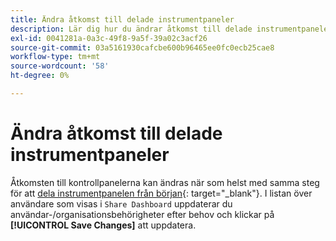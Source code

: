 ```yaml
---
title: Ändra åtkomst till delade instrumentpaneler
description: Lär dig hur du ändrar åtkomst till delade instrumentpaneler.
exl-id: 0041281a-0a3c-49f8-9a5f-39a02c3acf26
source-git-commit: 03a5161930cafcbe600b96465ee0fc0ecb25cae8
workflow-type: tm+mt
source-wordcount: '58'
ht-degree: 0%

---
```


# Ändra åtkomst till delade instrumentpaneler

Åtkomsten till kontrollpanelerna kan ändras när som helst med samma steg för att [dela instrumentpanelen från början](../../data-user/dashboards/share-dashboard-with-users.md){: target=&quot;_blank&quot;}. I listan över användare som visas i `Share Dashboard` uppdaterar du användar-/organisationsbehörigheter efter behov och klickar på **[!UICONTROL Save Changes]** att uppdatera.
